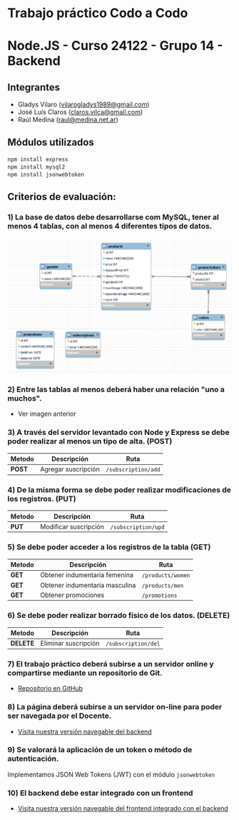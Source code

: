 # Trabajo práctico Codo a Codo
# Node.JS - Curso 24122 - Grupo 14 - Backend

## Integrantes
- Gladys Vilaro (vilarogladys1989@gmail.com)
- José Luís Claros (claros.vilca@gmail.com)
- Raúl Medina (raul@medina.net.ar)

## Módulos utilizados
```sh
npm install express
npm install mysql2
npm install jsonwebtoken
```

## Criterios de evaluación:

### 1) La base de datos debe desarrollarse com MySQL, tener al menos 4 tablas, con al menos 4 diferentes tipos de datos.

![DER](./img/der.png)

### 2) Entre las tablas al menos deberá haber una relación "uno a muchos".

- Ver imagen anterior

### 3) A través del servidor levantado con Node y Express se debe poder realizar al menos un tipo de alta. (POST)
| Metodo | Descripción | Ruta |
| ------ | ------ | ------ |
| **POST** | Agregar suscripción | `/subscription/add` |

### 4) De la misma forma se debe poder realizar modificaciones de los registros. (PUT)
| Metodo | Descripción | Ruta |
| ------ | ------ | ------ |
| **PUT** | Modificar suscripción | `/subscription/upd` |

### 5) Se debe poder acceder a los registros de la tabla (GET)
| Metodo | Descripción | Ruta |
| ------ | ------ | ------ |
| **GET** | Obtener indumentaria femenina | `/products/women` |
| **GET** | Obtener indumentaria masculina | `/products/men` |
| **GET** | Obtener promociones | `/promotions` |

### 6) Se debe poder realizar borrado físico de los datos. (DELETE)
| Metodo | Descripción | Ruta |
| ------ | ------ | ------ |
| **DELETE** | Eliminar suscripción | `/subscription/del` |

### 7) El trabajo práctico deberá subirse a un servidor online y compartirse mediante un repositorio de Git.
- [Repositorio en GitHub](https://github.com/raulmedinaAR/Grupo14-NodeJS-Backend-Old.git)

### 8) La página deberá subirse a un servidor on-line para poder ser navegada por el Docente.
- [Visita nuestra versión navegable del backend](PENDIENTE!!!)

### 9) Se valorará la aplicación de un token o método de autenticación.
Implementamos JSON Web Tokens (JWT) con el módulo `jsonwebtoken`

### 10) El backend debe estar integrado con un frontend
- [Visita nuestra versión navegable del frontend integrado con el backend](https://grupo14.netlify.app/)
